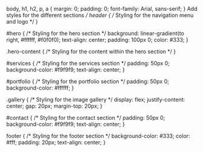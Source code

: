 
body, h1, h2, p, a {
    margin: 0;
    padding: 0;
    font-family: Arial, sans-serif;
}
 Add styles for the different sections */
header {
    /* Styling for the navigation menu and logo */
}

#hero {
    /* Styling for the hero section */
    background: linear-gradient(to right, #ffffff, #f0f0f0);
    text-align: center;
    padding: 100px 0;
    color: #333;
}

.hero-content {
    /* Styling for the content within the hero section */
}

#services {
    /* Styling for the services section */
    padding: 50px 0;
    background-color: #f9f9f9;
    text-align: center;
}

#portfolio {
    /* Styling for the portfolio section */
    padding: 50px 0;
    background-color: #ffffff;
}

.gallery {
    /* Styling for the image gallery */
    display: flex;
    justify-content: center;
    gap: 20px;
    margin-top: 20px;
}

#contact {
    /* Styling for the contact section */
    padding: 50px 0;
    background-color: #f9f9f9;
    text-align: center;
}

footer {
    /* Styling for the footer section */
    background-color: #333;
    color: #fff;
    padding: 20px;
    text-align: center;
}
